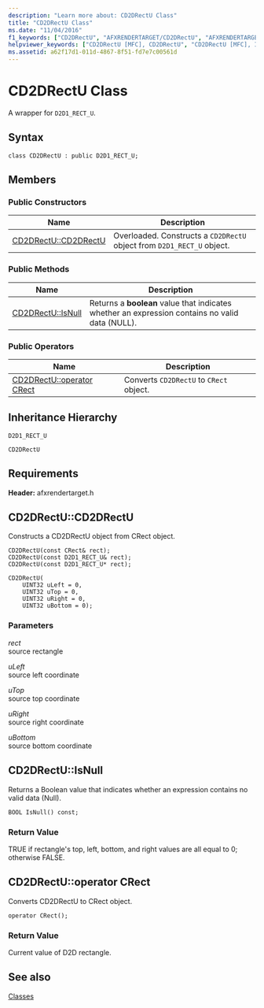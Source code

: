 ```yaml
---
description: "Learn more about: CD2DRectU Class"
title: "CD2DRectU Class"
ms.date: "11/04/2016"
f1_keywords: ["CD2DRectU", "AFXRENDERTARGET/CD2DRectU", "AFXRENDERTARGET/CD2DRectU::CD2DRectU", "AFXRENDERTARGET/CD2DRectU::IsNull"]
helpviewer_keywords: ["CD2DRectU [MFC], CD2DRectU", "CD2DRectU [MFC], IsNull"]
ms.assetid: a62f17d1-011d-4867-8f51-fd7e7c00561d
---
```

# CD2DRectU Class

A wrapper for `D2D1_RECT_U`.

## Syntax

```
class CD2DRectU : public D2D1_RECT_U;
```

## Members

### Public Constructors

|Name|Description|
|----------|-----------------|
|[CD2DRectU::CD2DRectU](#cd2drectu)|Overloaded. Constructs a `CD2DRectU` object from `D2D1_RECT_U` object.|

### Public Methods

|Name|Description|
|----------|-----------------|
|[CD2DRectU::IsNull](#isnull)|Returns a **boolean** value that indicates whether an expression contains no valid data (NULL).|

### Public Operators

|Name|Description|
|----------|-----------------|
|[CD2DRectU::operator CRect](#operator_crect)|Converts `CD2DRectU` to `CRect` object.|

## Inheritance Hierarchy

`D2D1_RECT_U`

`CD2DRectU`

## Requirements

**Header:** afxrendertarget.h

## <a name="cd2drectu"></a> CD2DRectU::CD2DRectU

Constructs a CD2DRectU object from CRect object.

```
CD2DRectU(const CRect& rect);
CD2DRectU(const D2D1_RECT_U& rect);
CD2DRectU(const D2D1_RECT_U* rect);

CD2DRectU(
    UINT32 uLeft = 0,
    UINT32 uTop = 0,
    UINT32 uRight = 0,
    UINT32 uBottom = 0);
```

### Parameters

*rect*<br/>
source rectangle

*uLeft*<br/>
source left coordinate

*uTop*<br/>
source top coordinate

*uRight*<br/>
source right coordinate

*uBottom*<br/>
source bottom coordinate

## <a name="isnull"></a> CD2DRectU::IsNull

Returns a Boolean value that indicates whether an expression contains no valid data (Null).

```
BOOL IsNull() const;
```

### Return Value

TRUE if rectangle's top, left, bottom, and right values are all equal to 0; otherwise FALSE.

## <a name="operator_crect"></a> CD2DRectU::operator CRect

Converts CD2DRectU to CRect object.

```
operator CRect();
```

### Return Value

Current value of D2D rectangle.

## See also

[Classes](../../mfc/reference/mfc-classes.md)
